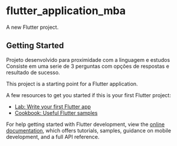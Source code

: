# flutter_application_mba

A new Flutter project.

## Getting Started

Projeto desenvolvido para proximidade com a linguagem e estudos
Consiste em uma serie de 3 perguntas com opções de respostas e resultado de sucesso.

This project is a starting point for a Flutter application.

A few resources to get you started if this is your first Flutter project:

- [Lab: Write your first Flutter app](https://docs.flutter.dev/get-started/codelab)
- [Cookbook: Useful Flutter samples](https://docs.flutter.dev/cookbook)

For help getting started with Flutter development, view the
[online documentation](https://docs.flutter.dev/), which offers tutorials,
samples, guidance on mobile development, and a full API reference.
